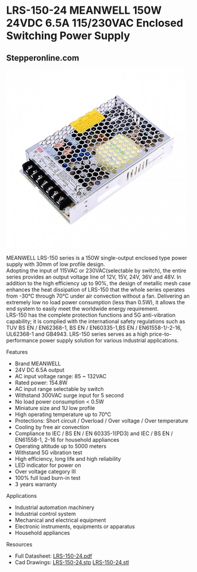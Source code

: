 # LRS-150-24 MEANWELL 150W 24VDC 6.5A 115/230VAC Enclosed Switching Power Supply

## Stepperonline.com

<img src="../images/LRS-150-24.webp" width=480 height=480 title="power Supply" />

MEANWELL LRS-150 series is a 150W single-output enclosed type power supply with 30mm of low profile design.  
Adopting the input of 115VAC or 230VAC(selectable by switch), the entire series provides an output voltage line of 12V, 15V, 24V, 36V and 48V. In addition to the high efficiency up to 90%, the design of metallic mesh case enhances the heat dissipation of LRS-150 that the whole series operates from -30℃ through 70℃ under air convection without a fan. Delivering an extremely low no load power consumption (less than 0.5W), it allows the end system to easily meet the worldwide energy requirement.  
LRS-150 has the complete protection functions and 5G anti-vibration capability; it is complied with the international safety regulations such as TUV BS EN / EN62368-1, BS EN / EN60335-1,BS EN / EN61558-1/-2-16, UL62368-1 and GB4943. LRS-150 series serves as a high price-to-performance power supply solution for various industrial applications.  

Features

  * Brand MEANWELL
  * 24V DC 6.5A output
  * AC input voltage range: 85 ~ 132VAC
  * Rated power: 154.8W
  * AC input range selectable by switch
  * Withstand 300VAC surge input for 5 second
  * No load power consumption < 0.5W
  * Miniature size and 1U low profile
  * High operating temperature up to 70℃
  * Protections: Short circuit / Overload / Over voltage / Over temperature
  * Cooling by free air convection
  * Compliance to IEC / BS EN / EN 60335-1(PD3) and IEC / BS EN / EN61558-1, 2-16 for household appliances
  * Operating altitude up to 5000 meters
  * Withstand 5G vibration test
  * High efficiency, long life and high reliability
  * LED indicator for power on
  * Over voltage category Ⅲ
  * 100% full load burn-in test
  * 3 years warranty

Applications

  * Industrial automation machinery
  * Industrial control system
  * Mechanical and electrical equipment
  * Electronic instruments, equipments or apparatus
  * Household appliances

Resources

   * Full Datasheet: [LRS-150-24.pdf](PDF/LRS-150.pdf)
   * Cad Drawings: [LRS-150-24.stp](CAD/LRS-150-24.stp) [LRS-150-24.stl](CAD/LRS-150-24.stl)
